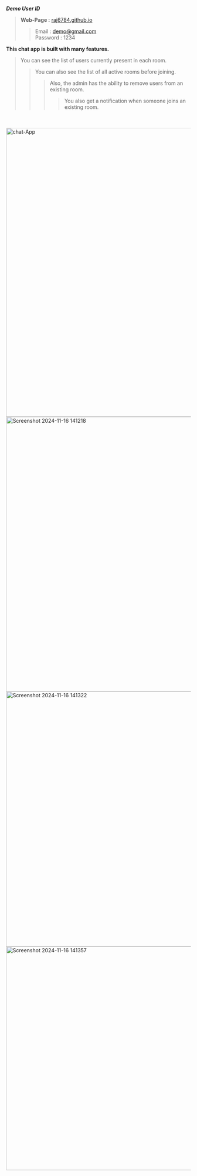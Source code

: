 ***Demo User ID***
>**Web-Page :** <a href="https://raj6784.github.io/">raj6784.github.io</a>
>> Email : demo@gmail.com <br/>
>> Password : 1234
>> </br>

****This chat app is built with many features.****
>You can see the list of users currently present in each room. </br>
>>You can also see the list of all active rooms before joining. </br>
>>>Also, the admin has the ability to remove users from an existing room. </br>
>>>>You also get a notification when someone joins an existing room.</br>
<br/>
<br/>


<img width="785" alt="chat-App" src="https://github.com/user-attachments/assets/6ab9e5d5-52b3-4d43-b7f5-7d5eda46a681">

<br/>
<img width="746" alt="Screenshot 2024-11-16 141218" src="https://github.com/user-attachments/assets/174e2809-23e9-4200-8309-f578138079d7">

<br/>
<img width="693" alt="Screenshot 2024-11-16 141322" src="https://github.com/user-attachments/assets/67470097-8ed5-4f5a-8d09-bc7afa7d7edd">

<br/>
<img width="608" alt="Screenshot 2024-11-16 141357" src="https://github.com/user-attachments/assets/6afb6b3f-14ad-432f-8f26-301fb6feef22">
